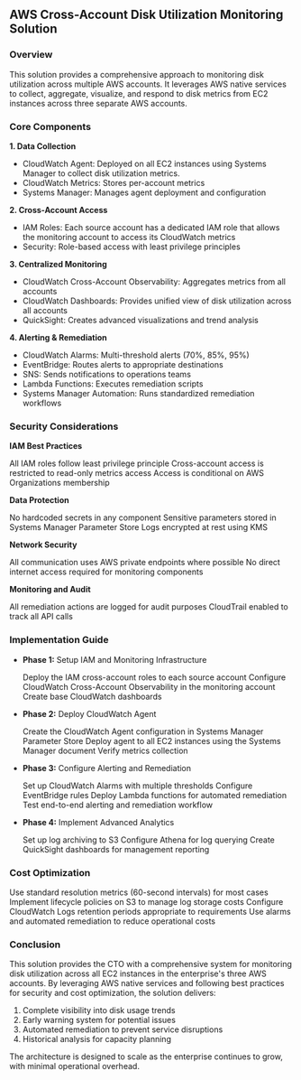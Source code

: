 
## AWS Cross-Account Disk Utilization Monitoring Solution

### Overview
This solution provides a comprehensive approach to monitoring disk utilization across multiple AWS accounts. It leverages AWS native services to collect, aggregate, visualize, and respond to disk metrics from EC2 instances across three separate AWS accounts.

### Core Components

**1. Data Collection**

*   CloudWatch Agent: Deployed on all EC2 instances using Systems Manager to collect disk utilization metrics.   
*   CloudWatch Metrics: Stores per-account metrics
*   Systems Manager: Manages agent deployment and configuration

**2. Cross-Account Access**

*   IAM Roles: Each source account has a dedicated IAM role that allows the monitoring account to access its CloudWatch metrics
*   Security: Role-based access with least privilege principles

**3. Centralized Monitoring**

*   CloudWatch Cross-Account Observability: Aggregates metrics from all accounts
*   CloudWatch Dashboards: Provides unified view of disk utilization across all accounts
*   QuickSight: Creates advanced visualizations and trend analysis

**4.    Alerting & Remediation**

*   CloudWatch Alarms: Multi-threshold alerts (70%, 85%, 95%)
*   EventBridge: Routes alerts to appropriate destinations
*   SNS: Sends notifications to operations teams
*   Lambda Functions: Executes remediation scripts
*   Systems Manager Automation: Runs standardized remediation workflows

### Security Considerations

**IAM Best Practices**

All IAM roles follow least privilege principle
Cross-account access is restricted to read-only metrics access
Access is conditional on AWS Organizations membership


**Data Protection**

No hardcoded secrets in any component
Sensitive parameters stored in Systems Manager Parameter Store
Logs encrypted at rest using KMS


**Network Security**

All communication uses AWS private endpoints where possible
No direct internet access required for monitoring components


**Monitoring and Audit**

All remediation actions are logged for audit purposes
CloudTrail enabled to track all API calls



###     Implementation Guide
*   **Phase 1:** Setup IAM and Monitoring Infrastructure

    Deploy the IAM cross-account roles to each source account
    Configure CloudWatch Cross-Account Observability in the monitoring account
    Create base CloudWatch dashboards

*   **Phase 2:** Deploy CloudWatch Agent

    Create the CloudWatch Agent configuration in Systems Manager Parameter Store
    Deploy agent to all EC2 instances using the Systems Manager document
    Verify metrics collection

*   **Phase 3:** Configure Alerting and Remediation

    Set up CloudWatch Alarms with multiple thresholds
    Configure EventBridge rules
    Deploy Lambda functions for automated remediation
    Test end-to-end alerting and remediation workflow

*   **Phase 4:** Implement Advanced Analytics

    Set up log archiving to S3
    Configure Athena for log querying
    Create QuickSight dashboards for management reporting

###  Cost Optimization

Use standard resolution metrics (60-second intervals) for most cases
Implement lifecycle policies on S3 to manage log storage costs
Configure CloudWatch Logs retention periods appropriate to requirements
Use alarms and automated remediation to reduce operational costs

###     Conclusion
This solution provides the CTO with a comprehensive system for monitoring disk utilization across all EC2 instances in the enterprise's three AWS accounts. By leveraging AWS native services and following best practices for security and cost optimization, the solution delivers:

1.  Complete visibility into disk usage trends
2.  Early warning system for potential issues
3.  Automated remediation to prevent service disruptions
4.  Historical analysis for capacity planning

The architecture is designed to scale as the enterprise continues to grow, with minimal operational overhead.
